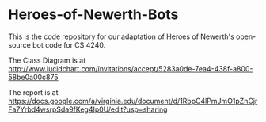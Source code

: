 Heroes-of-Newerth-Bots
======================

This is the code repository for our adaptation of Heroes of Newerth's open-source bot code for CS 4240.

The Class Diagram is at http://www.lucidchart.com/invitations/accept/5283a0de-7ea4-438f-a800-58be0a00c875

The report is at https://docs.google.com/a/virginia.edu/document/d/1RbpC4lPmJmO1pZnCjrFa7Yrbd4wsrpSda9fKeg4Ip0U/edit?usp=sharing
